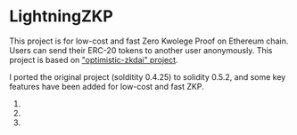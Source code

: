 # LightningZKP

This project is for low-cost and fast Zero Kwolege Proof on Ethereum chain.
Users can send their ERC-20 tokens to another user anonymously. 
This project is based on ["optimistic-zkdai" project](https://github.com/atvanguard/optimistic-zkdai#optimistic-zkdai).

I ported the original project (solditity 0.4.25) to solidity 0.5.2, and some key features have been added for low-cost and fast ZKP. 

1. 
2. 
3. 
